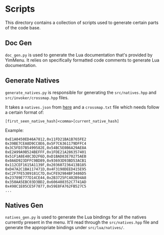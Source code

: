 # Scripts

This directory contains a collection of scripts used to generate certain parts of the code base.

## Doc Gen

`doc_gen.py` is used to generate the Lua documentation that's provided by YimMenu.
It relies on specifically formatted code comments to generate Lua documentation.

## Generate Natives

`generate_natives.py` is responsible for generating the `src/natives.hpp` and `src/invoker/crossmap.hpp` files.

It takes a `natives.json` from [here](https://github.com/alloc8or/gta5-nativedb-data) and a `crossmap.txt` file which needs follow a certain format of:
```csv
[first_seen_native_hash]<comma>[current_native_hash]
```

Example:
```csv
0xE1A0450ED46A7812,0x11FD21BA1B765FE2
0x39BE7CEA8D9CC8E6,0x5F7C6361179DFFC4
0x3C5FD37B5499582E,0x54BC5E0B6A29AE8A
0xE2A99A9B524BEFFF,0x1FDE21A286357401
0x51F1A8E48C3D2F6D,0xD1BAD83E70275AEB
0x0A6D923DFFC9BD89,0x93693D93BD53ACB1
0x112CEF1615A1139F,0x203607236413B185
0xD47A2C1BA117471D,0x4F3198DEED415E95
0xC2F7FE5309181C7D,0xCFE92984BF3486D5
0x23789E777D14CE44,0x2B3725FC402B94A8
0x350AA5EBC03D3BD2,0x606408352C7741AD
0x498C1E05CE5F7877,0x59E8FA762FB527C5
...
```

## Natives Gen

`natives_gen.py` is used to generate the Lua bindings for all the natives currently present in the menu.
It'll read through the `src/natives.hpp` file and generate the appropriate bindings under `src/lua/natives/`.